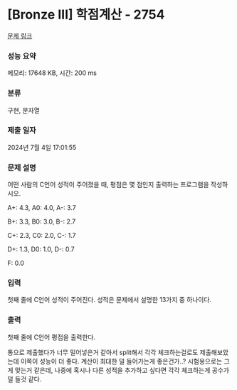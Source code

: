 # [Bronze III] 학점계산 - 2754 

[문제 링크](https://www.acmicpc.net/problem/2754) 

### 성능 요약

메모리: 17648 KB, 시간: 200 ms

### 분류

구현, 문자열

### 제출 일자

2024년 7월 4일 17:01:55

### 문제 설명

<p>어떤 사람의 C언어 성적이 주어졌을 때, 평점은 몇 점인지 출력하는 프로그램을 작성하시오.</p>

<p>A+: 4.3, A0: 4.0, A-: 3.7</p>

<p>B+: 3.3, B0: 3.0, B-: 2.7</p>

<p>C+: 2.3, C0: 2.0, C-: 1.7</p>

<p>D+: 1.3, D0: 1.0, D-: 0.7</p>

<p>F: 0.0</p>

### 입력 

 <p>첫째 줄에 C언어 성적이 주어진다. 성적은 문제에서 설명한 13가지 중 하나이다.</p>

### 출력 

 <p>첫째 줄에 C언어 평점을 출력한다.</p>

통으로 제출했다가 너무 밀어넣은거 같아서 split해서 각각 체크하는걸로도 제출해보았는데 이쪽이 성능이 더 좋다. 계산이 최대한 덜 들어가는게 좋은건가..?
시험용으로는 그게 맞는거 같은데, 나중에 혹시나 다른 성적을 추가하고 싶다면 각각 체크하는게 공수가 덜 들것 같다.
